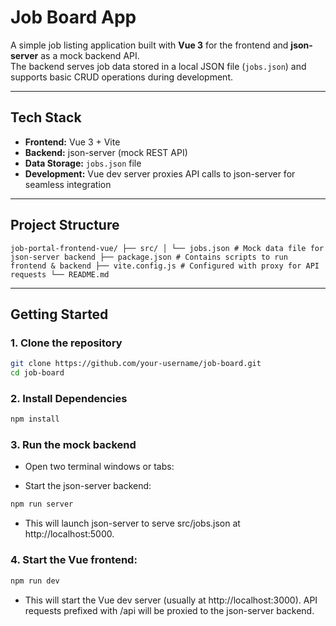 # Job Board App

A simple job listing application built with **Vue 3** for the frontend and **json-server** as a mock backend API.  
The backend serves job data stored in a local JSON file (`jobs.json`) and supports basic CRUD operations during development.

---

## Tech Stack

- **Frontend:** Vue 3 + Vite  
- **Backend:** json-server (mock REST API)  
- **Data Storage:** `jobs.json` file  
- **Development:** Vue dev server proxies API calls to json-server for seamless integration

---


 ## Project Structure 
 
 ``` job-portal-frontend-vue/ ├── src/ │ └── jobs.json # Mock data file for json-server backend ├── package.json # Contains scripts to run frontend & backend ├── vite.config.js # Configured with proxy for API requests └── README.md ``` 


---

## Getting Started

### 1. Clone the repository

```bash
git clone https://github.com/your-username/job-board.git
cd job-board 
```

### 2.  Install Dependencies 
```bash
npm install
```

### 3. Run the mock backend 
- Open two terminal windows or tabs:

- Start the json-server backend:

```bash
npm run server
```

- This will launch json-server to serve src/jobs.json at http://localhost:5000.

### 4. Start the Vue frontend:

```bash
npm run dev
```
- This will start the Vue dev server (usually at http://localhost:3000). API requests prefixed with /api will be proxied to the json-server backend.

